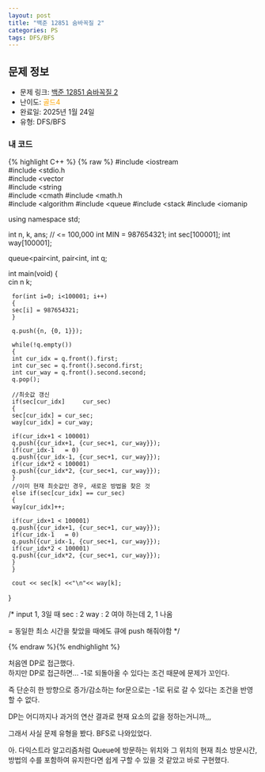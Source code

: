 ```yaml
---
layout: post
title: "백준 12851 숨바꼭질 2"
categories: PS
tags: DFS/BFS
---
```


## 문제 정보
- 문제 링크: [백준 12851 숨바꼭질 2](https://www.acmicpc.net/problem/12851)
- 난이도: <span style="color:#FFA500">골드4</span>
- 완료일: 2025년 1월 24일
- 유형: DFS/BFS

### 내 코드

{% highlight C++ %} {% raw %}
#include <iostream	
#include <stdio.h	
#include <vector	
#include <string	
#include <cmath	
#include <math.h	
#include <algorithm	
#include <queue	
#include <stack	
#include <iomanip	

using namespace std;

int n, k, ans; // <= 100,000
int MIN = 987654321;
int sec[100001];
int way[100001];

queue<pair<int, pair<int, int			 q;

int main(void)
{   
	 cin 		 n 		 k;

	 for(int i=0; i<100001; i++)
	 {
	 sec[i] = 987654321;
	 }

	 q.push({n, {0, 1}});

	 while(!q.empty())
	 {
	 int cur_idx = q.front().first;
	 int cur_sec = q.front().second.first;
	 int cur_way = q.front().second.second;
	 q.pop();

	 //최솟값 갱신
	 if(sec[cur_idx] 	 cur_sec)
	 {
	 sec[cur_idx] = cur_sec;
	 way[cur_idx] = cur_way;

	 if(cur_idx+1 < 100001)
	 q.push({cur_idx+1, {cur_sec+1, cur_way}});
	 if(cur_idx-1 	= 0)
	 q.push({cur_idx-1, {cur_sec+1, cur_way}});
	 if(cur_idx*2 < 100001)
	 q.push({cur_idx*2, {cur_sec+1, cur_way}});
	 }
	 //이미 현재 최솟값인 경우, 새로운 방법을 찾은 것
	 else if(sec[cur_idx] == cur_sec)
	 {
	 way[cur_idx]++;

	 if(cur_idx+1 < 100001)
	 q.push({cur_idx+1, {cur_sec+1, cur_way}});
	 if(cur_idx-1 	= 0)
	 q.push({cur_idx-1, {cur_sec+1, cur_way}});
	 if(cur_idx*2 < 100001)
	 q.push({cur_idx*2, {cur_sec+1, cur_way}});
	 }
	 }

	 cout << sec[k] <<"\n"<< way[k];
}

/* input 1, 3일 때 
sec : 2 
way : 2 여야 하는데 2, 1 나옴

=	 동일한 최소 시간을 찾았을 때에도 큐에 push 해줘야함
*/

{% endraw %}{% endhighlight %}

처음엔 DP로 접근했다.   
하지만 DP로 접근하면… -1로 되돌아올 수 있다는 조건 때문에 문제가 꼬인다.  

즉 단순히 한 방향으로 증가/감소하는 for문으로는 -1로 뒤로 갈 수 있다는 조건을 반영할 수 없다.

DP는 어디까지나 과거의 연산 결과로 현재 요소의 값을 정하는거니까,,,

그래서 사실 문제 유형을 봤다. BFS로 나와있었다. 

아. 다익스트라 알고리즘처럼 Queue에 방문하는 위치와 그 위치의 현재 최소 방문시간, 방법의 수를 포함하여 유지한다면 쉽게 구할 수 있을 것 같았고 바로 구현했다.
